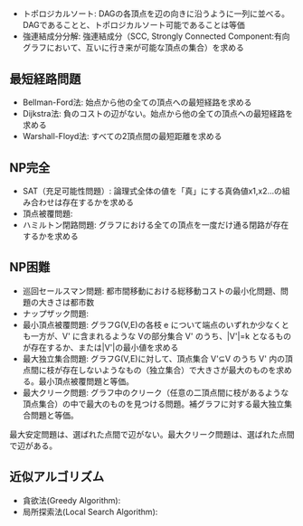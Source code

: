## 
- トポロジカルソート: DAGの各頂点を辺の向きに沿うように一列に並べる。DAGであることと、トポロジカルソート可能であることは等価
- 強連結成分分解: 強連結成分（SCC, Strongly Connected Component:有向グラフにおいて、互いに行き来が可能な頂点の集合）を求める

## 最短経路問題
- Bellman-Ford法: 始点から他の全ての頂点への最短経路を求める
- Dijkstra法: 負のコストの辺がない。始点から他の全ての頂点への最短経路を求める
- Warshall-Floyd法: すべての2頂点間の最短距離を求める

## NP完全
- SAT（充足可能性問題）: 論理式全体の値を「真」にする真偽値x1,x2...の組み合わせは存在するかを求める
- 頂点被覆問題:
- ハミルトン閉路問題: グラフにおける全ての頂点を一度だけ通る閉路が存在するかを求める

## NP困難
- 巡回セールスマン問題: 都市間移動における総移動コストの最小化問題、問題の大きさは都市数
- ナップザック問題:
- 最小頂点被覆問題: グラフG(V,E)の各枝 e について端点のいずれか少なくとも一方が、V' に含まれるような Vの部分集合 V' のうち、|V'|=k となるものが存在するか、または|V'|の最小値を求める
- 最大独立集合問題: グラフG(V,E)に対して、頂点集合 V'⊆V のうち V' 内の頂点間に枝が存在しないようなもの（独立集合）で大きさが最大のものを求める。最小頂点被覆問題と等価。
- 最大クリーク問題: グラフ中のクリーク（任意の二頂点間に枝があるような頂点集合）の中で最大のものを見つける問題。補グラフに対する最大独立集合問題と等価。

最大安定問題は、選ばれた点間で辺がない。最大クリーク問題は、選ばれた点間で辺がある。

## 近似アルゴリズム
- 貪欲法(Greedy Algorithm): 
- 局所探索法(Local Search Algorithm): 